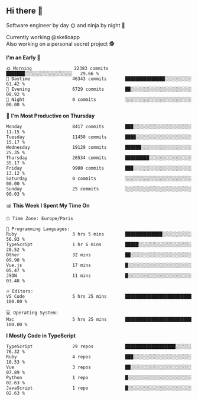 ## Hi there 👋

Software engineer by day 🌞 and ninja by night 🌝

Currently working @skelloapp <br>
Also working on a personal secret project 🕵️

<!--START_SECTION:waka-->
**I'm an Early 🐤** 

```text
🌞 Morning                22383 commits       ███████░░░░░░░░░░░░░░░░░░   29.66 % 
🌆 Daytime                46343 commits       ███████████████░░░░░░░░░░   61.42 % 
🌃 Evening                6729 commits        ██░░░░░░░░░░░░░░░░░░░░░░░   08.92 % 
🌙 Night                  0 commits           ░░░░░░░░░░░░░░░░░░░░░░░░░   00.00 % 
```
📅 **I'm Most Productive on Thursday** 

```text
Monday                   8417 commits        ███░░░░░░░░░░░░░░░░░░░░░░   11.15 % 
Tuesday                  11450 commits       ████░░░░░░░░░░░░░░░░░░░░░   15.17 % 
Wednesday                19129 commits       ██████░░░░░░░░░░░░░░░░░░░   25.35 % 
Thursday                 26534 commits       █████████░░░░░░░░░░░░░░░░   35.17 % 
Friday                   9900 commits        ███░░░░░░░░░░░░░░░░░░░░░░   13.12 % 
Saturday                 0 commits           ░░░░░░░░░░░░░░░░░░░░░░░░░   00.00 % 
Sunday                   25 commits          ░░░░░░░░░░░░░░░░░░░░░░░░░   00.03 % 
```


📊 **This Week I Spent My Time On** 

```text
🕑︎ Time Zone: Europe/Paris

💬 Programming Languages: 
Ruby                     3 hrs 5 mins        ██████████████░░░░░░░░░░░   56.93 % 
TypeScript               1 hr 6 mins         █████░░░░░░░░░░░░░░░░░░░░   20.52 % 
Other                    32 mins             ██░░░░░░░░░░░░░░░░░░░░░░░   09.90 % 
Vue.js                   17 mins             █░░░░░░░░░░░░░░░░░░░░░░░░   05.47 % 
JSON                     11 mins             █░░░░░░░░░░░░░░░░░░░░░░░░   03.48 % 

🔥 Editors: 
VS Code                  5 hrs 25 mins       █████████████████████████   100.00 % 

💻 Operating System: 
Mac                      5 hrs 25 mins       █████████████████████████   100.00 % 
```

**I Mostly Code in TypeScript** 

```text
TypeScript               29 repos            ███████████████████░░░░░░   76.32 % 
Ruby                     4 repos             ███░░░░░░░░░░░░░░░░░░░░░░   10.53 % 
Vue                      3 repos             ██░░░░░░░░░░░░░░░░░░░░░░░   07.89 % 
Python                   1 repo              █░░░░░░░░░░░░░░░░░░░░░░░░   02.63 % 
JavaScript               1 repo              █░░░░░░░░░░░░░░░░░░░░░░░░   02.63 % 
```




<!--END_SECTION:waka-->

<!--
**antoinelncl/antoinelncl** is a ✨ _special_ ✨ repository because its `README.md` (this file) appears on your GitHub profile.

Here are some ideas to get you started:

- 🔭 I’m currently working on ...
- 🌱 I’m currently learning ...
- 👯 I’m looking to collaborate on ...
- 🤔 I’m looking for help with ...
- 💬 Ask me about ...
- 📫 How to reach me: ...
- 😄 Pronouns: ...
- ⚡ Fun fact: ...
-->
